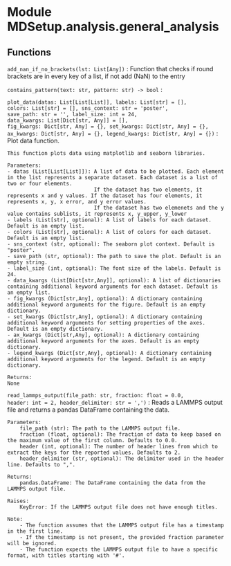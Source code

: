 Module MDSetup.analysis.general_analysis
========================================

Functions
---------

    
`add_nan_if_no_brackets(lst: List[Any])`
:   Function that checks if round brackets are in every key of a list, if not add (NaN) to the entry

    
`contains_pattern(text: str, pattern: str) ‑> bool`
:   

    
`plot_data(datas: List[List[List]], labels: List[str] = [], colors: List[str] = [], sns_context: str = 'poster', save_path: str = '', label_size: int = 24, data_kwargs: List[Dict[str, Any]] = [], fig_kwargs: Dict[str, Any] = {}, set_kwargs: Dict[str, Any] = {}, ax_kwargs: Dict[str, Any] = {}, legend_kwargs: Dict[str, Any] = {})`
:   Plot data function.
    
    This function plots data using matplotlib and seaborn libraries.
    
    Parameters:
    - datas (List[List[List]]): A list of data to be plotted. Each element in the list represents a separate dataset. Each dataset is a list of two or four elements. 
                                If the dataset has two elements, it represents x and y values. If the dataset has four elements, it represents x, y, x error, and y error values.
                                If the dataset has two elemenets and the y value contains sublists, it represents x, y_upper, y_lower
    - labels (List[str], optional): A list of labels for each dataset. Default is an empty list.
    - colors (List[str], optional): A list of colors for each dataset. Default is an empty list.
    - sns_context (str, optional): The seaborn plot context. Default is "poster".
    - save_path (str, optional): The path to save the plot. Default is an empty string.
    - label_size (int, optional): The font size of the labels. Default is 24.
    - data_kwargs (List[Dict[str,Any]], optional): A list of dictionaries containing additional keyword arguments for each dataset. Default is an empty list.
    - fig_kwargs (Dict[str,Any], optional): A dictionary containing additional keyword arguments for the figure. Default is an empty dictionary.
    - set_kwargs (Dict[str,Any], optional): A dictionary containing additional keyword arguments for setting properties of the axes. Default is an empty dictionary.
    - ax_kwargs (Dict[str,Any], optional): A dictionary containing additional keyword arguments for the axes. Default is an empty dictionary.
    - legend_kwargs (Dict[str,Any], optional): A dictionary containing additional keyword arguments for the legend. Default is an empty dictionary.
    
    Returns:
    None

    
`read_lammps_output(file_path: str, fraction: float = 0.0, header: int = 2, header_delimiter: str = ',')`
:   Reads a LAMMPS output file and returns a pandas DataFrame containing the data.
    
    Parameters:
        file_path (str): The path to the LAMMPS output file.
        fraction (float, optional): The fraction of data to keep based on the maximum value of the first column. Defaults to 0.0.
        header (int, optional): The number of header lines from which to extract the keys for the reported values. Defaults to 2.
        header_delimiter (str, optional): The delimiter used in the header line. Defaults to ",".
    
    Returns:
        pandas.DataFrame: The DataFrame containing the data from the LAMMPS output file.
    
    Raises:
        KeyError: If the LAMMPS output file does not have enough titles.
    
    Note:
        - The function assumes that the LAMMPS output file has a timestamp in the first line.
        - If the timestamp is not present, the provided fraction parameter will be ignored.
        - The function expects the LAMMPS output file to have a specific format, with titles starting with '#'.